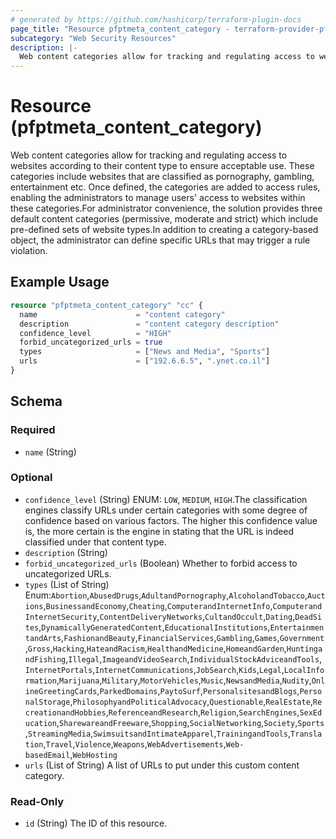 ```yaml
---
# generated by https://github.com/hashicorp/terraform-plugin-docs
page_title: "Resource pfptmeta_content_category - terraform-provider-pfptmeta"
subcategory: "Web Security Resources"
description: |-
  Web content categories allow for tracking and regulating access to websites according to their content type to ensure acceptable use. These categories include websites that are classified as pornography, gambling, entertainment etc. Once defined, the categories are added to access rules, enabling the administrators to manage users' access to websites within these categories.For administrator convenience, the solution provides three default content categories (permissive, moderate and strict) which include pre-defined sets of website types.In addition to creating a category-based object, the administrator can define specific URLs that may trigger a rule violation.
---
```


# Resource (pfptmeta_content_category)

Web content categories allow for tracking and regulating access to websites according to their content type to ensure acceptable use. These categories include websites that are classified as pornography, gambling, entertainment etc. Once defined, the categories are added to access rules, enabling the administrators to manage users' access to websites within these categories.For administrator convenience, the solution provides three default content categories (permissive, moderate and strict) which include pre-defined sets of website types.In addition to creating a category-based object, the administrator can define specific URLs that may trigger a rule violation.

## Example Usage

```terraform
resource "pfptmeta_content_category" "cc" {
  name                      = "content category"
  description               = "content category description"
  confidence_level          = "HIGH"
  forbid_uncategorized_urls = true
  types                     = ["News and Media", "Sports"]
  urls                      = ["192.6.6.5", ".ynet.co.il"]
}
```

<!-- schema generated by tfplugindocs -->
## Schema

### Required

- `name` (String)

### Optional

- `confidence_level` (String) ENUM: `LOW`, `MEDIUM`, `HIGH`.The classification engines classify URLs under certain categories with some degree of confidence based on various factors. The higher this confidence value is, the more certain is the engine in stating that the URL is indeed classified under that content type.
- `description` (String)
- `forbid_uncategorized_urls` (Boolean) Whether to forbid access to uncategorized URLs.
- `types` (List of String) Enum:`Abortion`,`AbusedDrugs`,`AdultandPornography`,`AlcoholandTobacco`,`Auctions`,`BusinessandEconomy`,`Cheating`,`ComputerandInternetInfo`,`ComputerandInternetSecurity`,`ContentDeliveryNetworks`,`CultandOccult`,`Dating`,`DeadSites`,`DynamicallyGeneratedContent`,`EducationalInstitutions`,`EntertainmentandArts`,`FashionandBeauty`,`FinancialServices`,`Gambling`,`Games`,`Government`,`Gross`,`Hacking`,`HateandRacism`,`HealthandMedicine`,`HomeandGarden`,`HuntingandFishing`,`Illegal`,`ImageandVideoSearch`,`IndividualStockAdviceandTools`,`InternetPortals`,`InternetCommunications`,`JobSearch`,`Kids`,`Legal`,`LocalInformation`,`Marijuana`,`Military`,`MotorVehicles`,`Music`,`NewsandMedia`,`Nudity`,`OnlineGreetingCards`,`ParkedDomains`,`PaytoSurf`,`PersonalsitesandBlogs`,`PersonalStorage`,`PhilosophyandPoliticalAdvocacy`,`Questionable`,`RealEstate`,`RecreationandHobbies`,`ReferenceandResearch`,`Religion`,`SearchEngines`,`SexEducation`,`SharewareandFreeware`,`Shopping`,`SocialNetworking`,`Society`,`Sports`,`StreamingMedia`,`SwimsuitsandIntimateApparel`,`TrainingandTools`,`Translation`,`Travel`,`Violence`,`Weapons`,`WebAdvertisements`,`Web-basedEmail`,`WebHosting`
- `urls` (List of String) A list of URLs to put under this custom content category.

### Read-Only

- `id` (String) The ID of this resource.
